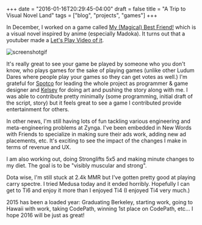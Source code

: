 +++
date = "2016-01-16T20:29:45-04:00"
draft = false
title = "A Trip to Visual Novel Land"
tags = ["blog", "projects", "games"]
+++


In December, I worked on a game called [My (Magical) Best Friend!](https://spotco.itch.io/my-best-magical-friend) which is a visual novel inspired by anime (especially Madoka). It turns out that a youtuber made a [Let's Play Video of it](https://www.youtube.com/watch?v=iJxSJWqPe9s&list=PL__wPBJTRm0N1ReAeYuo8HQZSR39hvwEy).

![screenshotgif](../../img/mmbf.gif)

It's really great to see your game be played by someone who you don't know, who plays games for the sake of playing games (unlike other Ludum Dares where people play your games so they can get votes as well.) 
I'm grateful for [Spotco](spotcos.com) for leading the whole project as programmer & game designer and [Kelsey](http://www.kcanaga.com/) for doing art and pushing the story along with me. 
I was able to contribute pretty minimally (some programming, initial draft of the script, story) but it feels great to see a game I contributed provide entertainment for others.

In other news, I'm still having lots of fun tackling various engineering and meta-engineering problems at Zynga. I've been embedded in New Words with Friends to specialize in making sure their ads work, adding new ad placements, etc. It's exciting to see the impact of the changes I make in terms of revenue and UX.

I am also working out, doing Stronglifts 5x5 and making minute changes to my diet. The goal is to be "visibly muscular and strong".

Dota wise, I'm still stuck at 2.4k MMR but I've gotten pretty good at playing carry spectre. I tried Medusa today and it ended horribly. Hopefully I can get to Ti6 and enjoy it more than I enjoyed Ti4 (I enjoyed Ti4 very much.)

2015 has been a loaded year: Graduating Berkeley, starting work, going to Hawaii with work, taking CodePath, winning 1st place on CodePath, etc... I hope 2016 will be just as great!